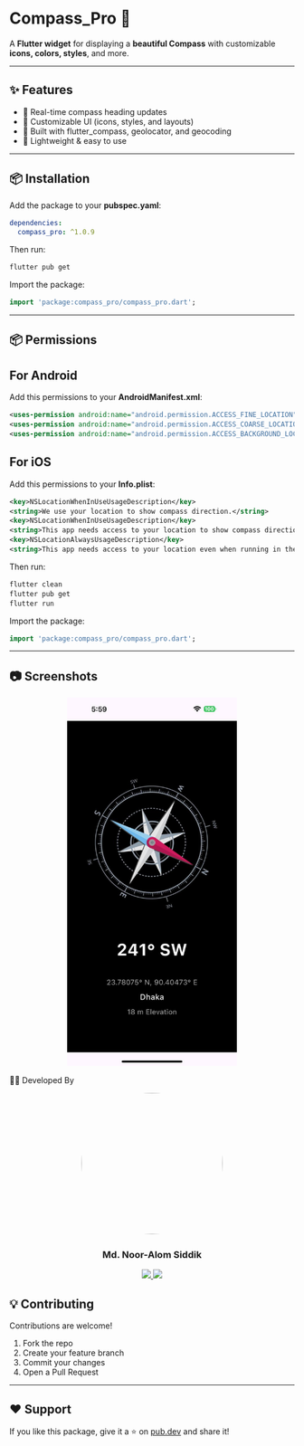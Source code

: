 # Compass_Pro 🧭

A **Flutter widget** for displaying a **beautiful Compass** with customizable **icons, colors, styles**, and more.

---

## ✨ Features
* 🔄 Real-time compass heading updates
* 🎨 Customizable UI (icons, styles, and layouts)
* 📡 Built with flutter_compass, geolocator, and geocoding
* 🧭 Lightweight & easy to use

---

## 📦 Installation

Add the package to your **pubspec.yaml**:

```yaml
dependencies:
  compass_pro: ^1.0.9
```

Then run:

```bash
flutter pub get
```

Import the package:

```dart
import 'package:compass_pro/compass_pro.dart';
```
---

## 📦 Permissions

## For Android

Add this permissions to your **AndroidManifest.xml**:

```xml
<uses-permission android:name="android.permission.ACCESS_FINE_LOCATION" />
<uses-permission android:name="android.permission.ACCESS_COARSE_LOCATION" />
<uses-permission android:name="android.permission.ACCESS_BACKGROUND_LOCATION" />
```

## For iOS

Add this permissions to your **Info.plist**:

```xml
<key>NSLocationWhenInUseUsageDescription</key>
<string>We use your location to show compass direction.</string>
<key>NSLocationWhenInUseUsageDescription</key>
<string>This app needs access to your location to show compass direction.</string>
<key>NSLocationAlwaysUsageDescription</key>
<string>This app needs access to your location even when running in the background.</string>
```

Then run:

```bash
flutter clean
flutter pub get
flutter run
```

Import the package:

```dart
import 'package:compass_pro/compass_pro.dart';
```
---

## 📷 Screenshots
<p align="center">
  <img src="https://raw.githubusercontent.com/nooralom1/compass_pro/refs/heads/main/asset/example.jpeg" width="300" />
</p>



👨‍💻 Developed By
<p align="center"> <img src="https://lh3.googleusercontent.com/a/ACg8ocJ9044cDTIdpJn9ElpdYPeE_PeD7sDjC1WPvp77cGJmTzZXm0a6=s288-c-no" width="250" height="250" style="border-radius:50%" /> </p> <h3 align="center">Md. Noor-Alom Siddik</h3> <p align="center"> <a href="https://github.com/nooralom1"> <img src="https://img.shields.io/badge/GitHub-mdabdullahalsiddik-black?logo=github" /> </a> <a href="mailto:mailto:noor418534@gmail.com"> <img src="https://img.shields.io/badge/Email-mdabdullahalsiddik.dev%40gmail.com-red?logo=gmail" /> </a> </p>


## 💡 Contributing

Contributions are welcome!

1. Fork the repo
2. Create your feature branch
3. Commit your changes
4. Open a Pull Request

---

## ❤️ Support

If you like this package, give it a ⭐ on [pub.dev](https://pub.dev/packages/compass_pro) and share it!
